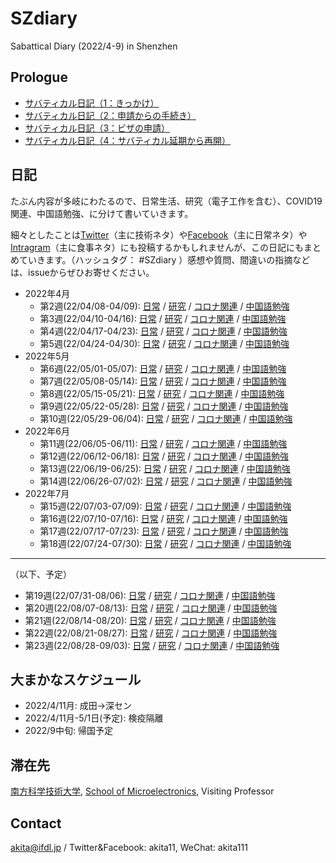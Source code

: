 # SZdiary
Sabattical Diary (2022/4-9) in Shenzhen

## Prologue

- [サバティカル日記（1：きっかけ）](https://note.com/akita11/n/n52348f0d092b)
- [サバティカル日記（2：申請からの手続き）](https://note.com/akita11/n/n8bd2e25d5b19)
- [サバティカル日記（3：ビザの申請）](https://note.com/akita11/n/n400bafc51eb4)
- [サバティカル日記（4：サバティカル延期から再開）](https://note.com/akita11/n/n984411af4c56)


## 日記

たぶん内容が多岐にわたるので、日常生活、研究（電子工作を含む）、COVID19関連、中国語勉強、に分けて書いていきます。

細々としたことは[Twitter](https://twitter.com/akita11)（主に技術ネタ）や[Facebook](https://www.facebook.com/akita11)（主に日常ネタ）や[Intragram](https://www.instagram.com/akita11_/)（主に食事ネタ）にも投稿するかもしれませんが、この日記にもまとめていきます。（ハッシュタグ： #SZdiary ）感想や質問、間違いの指摘などは、issueからぜひお寄せください。

- 2022年4月
  - 第2週(22/04/08-04/09): [日常](diary/diary/2204-2.md) / [研究](diary/research/2204-2.md) / [コロナ関連](diary/covid19/2204-2.md) / [中国語勉強](diary/chinese/2204-2.md)
  - 第3週(22/04/10-04/16): [日常](diary/diary/2204-3.md) / [研究](diary/research/2204-3.md) / [コロナ関連](diary/covid19/2204-3.md) / [中国語勉強](diary/chinese/2204-3.md)
  - 第4週(22/04/17-04/23): [日常](diary/diary/2204-4.md) / [研究](diary/research/2204-4.md) / [コロナ関連](diary/covid19/2204-4.md) / [中国語勉強](diary/chinese/2204-4.md)
  - 第5週(22/04/24-04/30): [日常](diary/diary/2204-5.md) / [研究](diary/research/2204-5.md) / [コロナ関連](diary/covid19/2204-5.md) / [中国語勉強](diary/chinese/2204-5.md)
- 2022年5月
  - 第6週(22/05/01-05/07): [日常](diary/diary/2205-1.md) / [研究](diary/research/2205-1.md) / [コロナ関連](diary/covid19/2205-1.md) / [中国語勉強](diary/chinese/2205-1.md)
  - 第7週(22/05/08-05/14): [日常](diary/diary/2205-2.md) / [研究](diary/research/2205-2.md) / [コロナ関連](diary/covid19/2205-2.md) / [中国語勉強](diary/chinese/2205-2.md)
  - 第8週(22/05/15-05/21): [日常](diary/diary/2205-3.md) / [研究](diary/research/2205-3.md) / [コロナ関連](diary/covid19/2205-3.md) / [中国語勉強](diary/chinese/2205-3.md)
  - 第9週(22/05/22-05/28): [日常](diary/diary/2205-4.md) / [研究](diary/research/2205-4.md) / [コロナ関連](diary/covid19/2205-4.md) / [中国語勉強](diary/chinese/2205-4.md)
  - 第10週(22/05/29-06/04): [日常](diary/diary/2205-5.md) / [研究](diary/research/2205-5.md) / [コロナ関連](diary/covid19/2205-5.md) / [中国語勉強](diary/chinese/2205-5.md)
- 2022年6月
  - 第11週(22/06/05-06/11): [日常](diary/diary/2206-1.md) / [研究](diary/research/2206-1.md) / [コロナ関連](diary/covid19/2206-1.md) / [中国語勉強](diary/chinese/2206-1.md)
  - 第12週(22/06/12-06/18): [日常](diary/diary/2206-2.md) / [研究](diary/research/2206-2.md) / [コロナ関連](diary/covid19/2206-2.md) / [中国語勉強](diary/chinese/2206-2.md)
  - 第13週(22/06/19-06/25): [日常](diary/diary/2206-3.md) / [研究](diary/research/2206-3.md) / [コロナ関連](diary/covid19/2206-3.md) / [中国語勉強](diary/chinese/2206-3.md)
  - 第14週(22/06/26-07/02): [日常](diary/diary/2206-4.md) / [研究](diary/research/2206-4.md) / [コロナ関連](diary/covid19/2206-4.md) / [中国語勉強](diary/chinese/2206-4.md)
- 2022年7月
  - 第15週(22/07/03-07/09): [日常](diary/diary/2207-1.md) / [研究](diary/research/2207-1.md) / [コロナ関連](diary/covid19/2207-1.md) / [中国語勉強](diary/chinese/2207-1.md)
  - 第16週(22/07/10-07/16): [日常](diary/diary/2207-2.md) / [研究](diary/research/2207-2.md) / [コロナ関連](diary/covid19/2207-2.md) / [中国語勉強](diary/chinese/2207-2.md)
  - 第17週(22/07/17-07/23): [日常](diary/diary/2207-3.md) / [研究](diary/research/2207-3.md) / [コロナ関連](diary/covid19/2207-3.md) / [中国語勉強](diary/chinese/2207-3.md)
  - 第18週(22/07/24-07/30): [日常](diary/diary/2207-4.md) / [研究](diary/research/2207-4.md) / [コロナ関連](diary/covid19/2207-4.md) / [中国語勉強](diary/chinese/2207-4.md)
  
***
（以下、予定）
  - 第19週(22/07/31-08/06): [日常](diary/diary/2207-5.md) / [研究](diary/research/2207-5.md) / [コロナ関連](diary/covid19/2207-5.md) / [中国語勉強](diary/chinese/2207-5.md)
  - 第20週(22/08/07-08/13): [日常](diary/diary/2208-1.md) / [研究](diary/research/2208-1.md) / [コロナ関連](diary/covid19/2208-1.md) / [中国語勉強](diary/chinese/2208-1.md)
  - 第21週(22/08/14-08/20): [日常](diary/diary/2208-2.md) / [研究](diary/research/2208-2.md) / [コロナ関連](diary/covid19/2208-2.md) / [中国語勉強](diary/chinese/2208-2.md)
  - 第22週(22/08/21-08/27): [日常](diary/diary/2208-3.md) / [研究](diary/research/2208-3.md) / [コロナ関連](diary/covid19/2208-3.md) / [中国語勉強](diary/chinese/2208-3.md)
  - 第23週(22/08/28-09/03): [日常](diary/diary/2208-4.md) / [研究](diary/research/2208-4.md) / [コロナ関連](diary/covid19/2208-4.md) / [中国語勉強](diary/chinese/2208-4.md)



## 大まかなスケジュール
- 2022/4/11月: 成田→深セン
- 2022/4/11月-5/1日(予定): 検疫隔離
- 2022/9中旬: 帰国予定


## 滞在先

[南方科学技術大学](https://www.sustech.edu.cn/), [School of Microelectronics](https://sme.sustech.edu.cn/en/), Visiting Professor

## Contact

akita@ifdl.jp / Twitter&Facebook: akita11, WeChat: akita111

